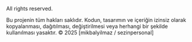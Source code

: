 All rights reserved.

Bu projenin tüm hakları saklıdır. Kodun, tasarımın ve içeriğin izinsiz olarak kopyalanması, dağıtılması, değiştirilmesi veya herhangi bir şekilde kullanılması yasaktır.
© 2025 [mikbalyilmaz / sezinpersonal]
